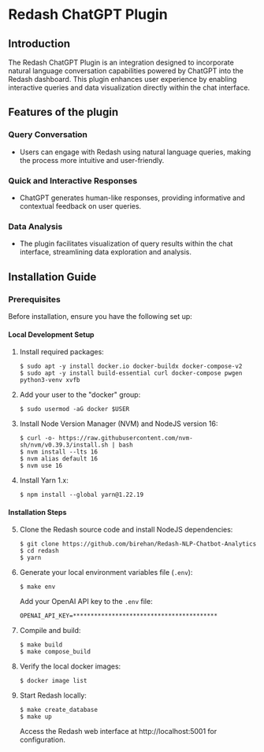 # Redash ChatGPT Plugin

## Introduction

The Redash ChatGPT Plugin is an integration designed to incorporate natural language conversation capabilities powered by ChatGPT into the Redash dashboard. This plugin enhances user experience by enabling interactive queries and data visualization directly within the chat interface.

## Features of the plugin

### Query Conversation
- Users can engage with Redash using natural language queries, making the process more intuitive and user-friendly.

### Quick and Interactive Responses
- ChatGPT generates human-like responses, providing informative and contextual feedback on user queries.

### Data Analysis
- The plugin facilitates visualization of query results within the chat interface, streamlining data exploration and analysis.

## Installation Guide

### Prerequisites

Before installation, ensure you have the following set up:

#### Local Development Setup
1. Install required packages:
    ```
    $ sudo apt -y install docker.io docker-buildx docker-compose-v2
    $ sudo apt -y install build-essential curl docker-compose pwgen python3-venv xvfb
    ```

2. Add your user to the "docker" group:
    ```
    $ sudo usermod -aG docker $USER
    ```

3. Install Node Version Manager (NVM) and NodeJS version 16:
    ```
    $ curl -o- https://raw.githubusercontent.com/nvm-sh/nvm/v0.39.3/install.sh | bash
    $ nvm install --lts 16
    $ nvm alias default 16
    $ nvm use 16
    ```

4. Install Yarn 1.x:
    ```
    $ npm install --global yarn@1.22.19
    ```

#### Installation Steps

5. Clone the Redash source code and install NodeJS dependencies:
    ```
    $ git clone https://github.com/birehan/Redash-NLP-Chatbot-Analytics
    $ cd redash
    $ yarn
    ```

6. Generate your local environment variables file (`.env`):
    ```
    $ make env
    ```
    Add your OpenAI API key to the `.env` file:
    ```
    OPENAI_API_KEY=*****************************************
    ```

7. Compile and build:
    ```
    $ make build
    $ make compose_build
    ```

8. Verify the local docker images:
    ```
    $ docker image list
    ```

9. Start Redash locally:
    ```
    $ make create_database
    $ make up
    ```
    Access the Redash web interface at http://localhost:5001 for configuration.
